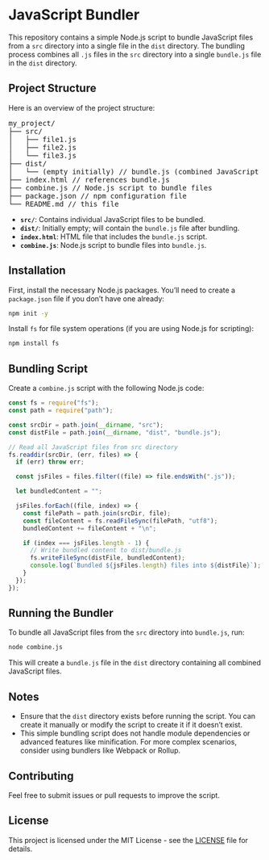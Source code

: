 # JavaScript Bundler

This repository contains a simple Node.js script to bundle JavaScript files from a `src` directory into a single file in the `dist` directory. The bundling process combines all `.js` files in the `src` directory into a single `bundle.js` file in the `dist` directory.

## Project Structure

Here is an overview of the project structure:

<pre>
my_project/
├── src/
│   ├── file1.js
│   ├── file2.js
│   └── file3.js
├── dist/
│   └── (empty initially) // bundle.js (combined JavaScript file)
├── index.html // references bundle.js
├── combine.js // Node.js script to bundle files
├── package.json // npm configuration file
└── README.md // this file
</pre>

- **`src/`**: Contains individual JavaScript files to be bundled.
- **`dist/`**: Initially empty; will contain the `bundle.js` file after bundling.
- **`index.html`**: HTML file that includes the `bundle.js` script.
- **`combine.js`**: Node.js script to bundle files into `bundle.js`.

## Installation

First, install the necessary Node.js packages. You’ll need to create a `package.json` file if you don’t have one already:

```bash
npm init -y
```

Install `fs` for file system operations (if you are using Node.js for scripting):

```bash
npm install fs
```

## Bundling Script

Create a `combine.js` script with the following Node.js code:

```js
const fs = require("fs");
const path = require("path");

const srcDir = path.join(__dirname, "src");
const distFile = path.join(__dirname, "dist", "bundle.js");

// Read all JavaScript files from src directory
fs.readdir(srcDir, (err, files) => {
  if (err) throw err;

  const jsFiles = files.filter((file) => file.endsWith(".js"));

  let bundledContent = "";

  jsFiles.forEach((file, index) => {
    const filePath = path.join(srcDir, file);
    const fileContent = fs.readFileSync(filePath, "utf8");
    bundledContent += fileContent + "\n";

    if (index === jsFiles.length - 1) {
      // Write bundled content to dist/bundle.js
      fs.writeFileSync(distFile, bundledContent);
      console.log(`Bundled ${jsFiles.length} files into ${distFile}`);
    }
  });
});
```

## Running the Bundler

To bundle all JavaScript files from the `src` directory into `bundle.js`, run:

```bash
node combine.js
```

This will create a `bundle.js` file in the `dist` directory containing all combined JavaScript files.

## Notes

- Ensure that the `dist` directory exists before running the script. You can create it manually or modify the script to create it if it doesn’t exist.
- This simple bundling script does not handle module dependencies or advanced features like minification. For more complex scenarios, consider using bundlers like Webpack or Rollup.

## Contributing

Feel free to submit issues or pull requests to improve the script.

## License

This project is licensed under the MIT License - see the [LICENSE](LICENSE) file for details.
